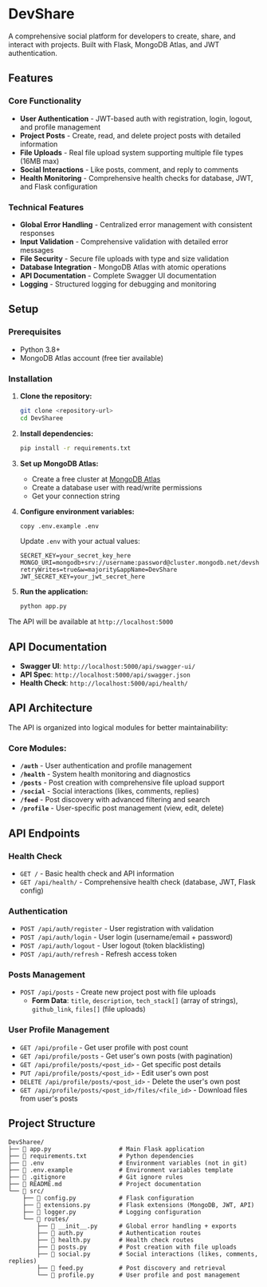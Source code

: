 # DevShare

A comprehensive social platform for developers to create, share, and interact with projects. Built with Flask, MongoDB Atlas, and JWT authentication.

## Features

### Core Functionality
- **User Authentication** - JWT-based auth with registration, login, logout, and profile management
- **Project Posts** - Create, read, and delete project posts with detailed information
- **File Uploads** - Real file upload system supporting multiple file types (16MB max)
- **Social Interactions** - Like posts, comment, and reply to comments
- **Health Monitoring** - Comprehensive health checks for database, JWT, and Flask configuration

### Technical Features
- **Global Error Handling** - Centralized error management with consistent responses
- **Input Validation** - Comprehensive validation with detailed error messages
- **File Security** - Secure file uploads with type and size validation
- **Database Integration** - MongoDB Atlas with atomic operations
- **API Documentation** - Complete Swagger UI documentation
- **Logging** - Structured logging for debugging and monitoring

## Setup

### Prerequisites
- Python 3.8+
- MongoDB Atlas account (free tier available)

### Installation

1. **Clone the repository:**
   ```bash
   git clone <repository-url>
   cd DevSharee
   ```

2. **Install dependencies:**
   ```bash
   pip install -r requirements.txt
   ```

3. **Set up MongoDB Atlas:**
   - Create a free cluster at [MongoDB Atlas](https://cloud.mongodb.com)
   - Create a database user with read/write permissions
   - Get your connection string

4. **Configure environment variables:**
   ```bash
   copy .env.example .env
   ```
   
   Update `.env` with your actual values:
   ```env
   SECRET_KEY=your_secret_key_here
   MONGO_URI=mongodb+srv://username:password@cluster.mongodb.net/devshare?retryWrites=true&w=majority&appName=DevShare
   JWT_SECRET_KEY=your_jwt_secret_here
   ```

5. **Run the application:**
   ```bash
   python app.py
   ```

The API will be available at `http://localhost:5000`

## API Documentation

- **Swagger UI**: `http://localhost:5000/api/swagger-ui/`
- **API Spec**: `http://localhost:5000/api/swagger.json`
- **Health Check**: `http://localhost:5000/api/health/`

## API Architecture

The API is organized into logical modules for better maintainability:

### **Core Modules:**
- **`/auth`** - User authentication and profile management
- **`/health`** - System health monitoring and diagnostics
- **`/posts`** - Post creation with comprehensive file upload support
- **`/social`** - Social interactions (likes, comments, replies)
- **`/feed`** - Post discovery with advanced filtering and search
- **`/profile`** - User-specific post management (view, edit, delete)


## API Endpoints

### Health Check
- `GET /` - Basic health check and API information
- `GET /api/health/` - Comprehensive health check (database, JWT, Flask config)

### Authentication
- `POST /api/auth/register` - User registration with validation
- `POST /api/auth/login` - User login (username/email + password)
- `POST /api/auth/logout` - User logout (token blacklisting)
- `POST /api/auth/refresh` - Refresh access token

### Posts Management
- `POST /api/posts` - Create new project post with file uploads
  - **Form Data**: `title`, `description`, `tech_stack[]` (array of strings), `github_link`, `files[]` (file uploads)

### User Profile Management
- `GET /api/profile` - Get user profile with post count
- `GET /api/profile/posts` - Get user's own posts (with pagination)
- `GET /api/profile/posts/<post_id>` - Get specific post details
- `PUT /api/profile/posts/<post_id>` - Edit user's own post
- `DELETE /api/profile/posts/<post_id>` - Delete the user's own post
- `GET /api/profile/posts/<post_id>/files/<file_id>` - Download files from user's posts


## Project Structure

```
DevSharee/
├── 📄 app.py                   # Main Flask application
├── 📄 requirements.txt         # Python dependencies
├── 📄 .env                     # Environment variables (not in git)
├── 📄 .env.example             # Environment variables template
├── 📄 .gitignore               # Git ignore rules
├── 📄 README.md                # Project documentation
└── 📁 src/
    ├── 📄 config.py            # Flask configuration
    ├── 📄 extensions.py        # Flask extensions (MongoDB, JWT, API)
    ├── 📄 logger.py            # Logging configuration
    └── 📁 routes/
        ├── 📄 __init__.py      # Global error handling + exports
        ├── 📄 auth.py          # Authentication routes
        ├── 📄 health.py        # Health check routes
        ├── 📄 posts.py         # Post creation with file uploads
        ├── 📄 social.py        # Social interactions (likes, comments, replies)
        ├── 📄 feed.py          # Post discovery and retrieval
        └── 📄 profile.py       # User profile and post management
```
